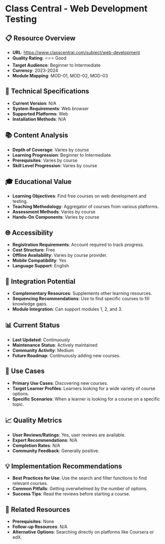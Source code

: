 # Class Central - Web Development Testing

## 📋 Resource Overview
- **URL**: https://www.classcentral.com/subject/web-development
- **Quality Rating**: ⭐⭐⭐ Good
- **Target Audience**: Beginner to Intermediate
- **Currency**: 2023-2024
- **Module Mapping**: MOD-01, MOD-02, MOD-03

## 🔧 Technical Specifications
- **Current Version**: N/A
- **System Requirements**: Web browser
- **Supported Platforms**: Web
- **Installation Methods**: N/A

## 📚 Content Analysis
- **Depth of Coverage**: Varies by course
- **Learning Progression**: Beginner to Intermediate
- **Prerequisites**: Varies by course
- **Skill Level Progression**: Varies by course

## 🎓 Educational Value
- **Learning Objectives**: Find free courses on web development and testing.
- **Teaching Methodology**: Aggregator of courses from various platforms.
- **Assessment Methods**: Varies by course
- **Hands-On Components**: Varies by course

## 🌐 Accessibility
- **Registration Requirements**: Account required to track progress.
- **Cost Structure**: Free
- **Offline Availability**: Varies by course provider.
- **Mobile Compatibility**: Yes
- **Language Support**: English

## 🔗 Integration Potential
- **Complementary Resources**: Supplements other learning resources.
- **Sequencing Recommendations**: Use to find specific courses to fill knowledge gaps.
- **Module Integration**: Can support modules 1, 2, and 3.

## 📊 Current Status
- **Last Updated**: Continuously
- **Maintenance Status**: Actively maintained
- **Community Activity**: Medium
- **Future Roadmap**: Continuously adding new courses.

## 🎯 Use Cases
- **Primary Use Cases**: Discovering new courses.
- **Target Learner Profiles**: Learners looking for a wide variety of course options.
- **Specific Scenarios**: When a learner is looking for a course on a specific topic.

## 📈 Quality Metrics
- **User Reviews/Ratings**: Yes, user reviews are available.
- **Expert Recommendations**: N/A
- **Completion Rates**: N/A
- **Community Feedback**: Generally positive.

## 💡 Implementation Recommendations
- **Best Practices for Use**: Use the search and filter functions to find relevant courses.
- **Common Pitfalls**: Getting overwhelmed by the number of options.
- **Success Tips**: Read the reviews before starting a course.

## 🔄 Related Resources
- **Prerequisites**: None
- **Follow-up Resources**: N/A
- **Alternative Options**: Searching directly on platforms like Coursera or edX.